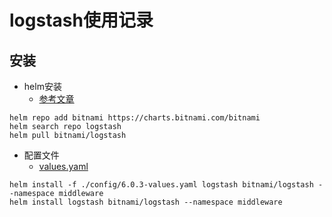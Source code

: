 
# logstash使用记录

## 安装

- helm安装
  - [参考文章](https://segmentfault.com/a/1190000044266596)

```shell
helm repo add bitnami https://charts.bitnami.com/bitnami
helm search repo logstash
helm pull bitnami/logstash

```

- 配置文件
  - [values.yaml](./config/6.0.3-values.yaml)

```shell
helm install -f ./config/6.0.3-values.yaml logstash bitnami/logstash --namespace middleware
helm install logstash bitnami/logstash --namespace middleware

```
